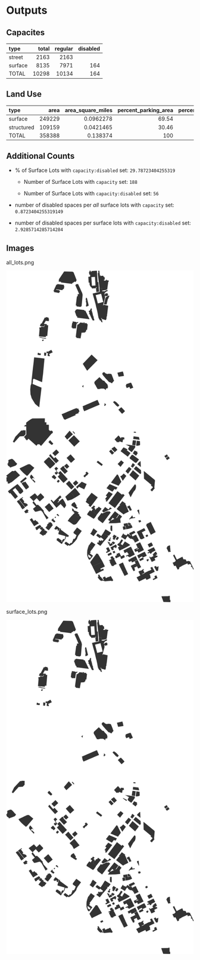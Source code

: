 # Outputs

## Capacites

|  type    |   total |   regular |   disabled |
| :--------|--------:|----------:|-----------:|
|  street  |    2163 |      2163 |            |
|  surface |    8135 |      7971 |        164 |
|  TOTAL   |   10298 |     10134 |        164 |

## Land Use

|  type       |   area |   area_square_miles |   percent_parking_area |   percent_downtown_area |
| :-----------|-------:|--------------------:|-----------------------:|------------------------:|
|  surface    | 249229 |           0.0962278 |                  69.54 |                   12.35 |
|  structured | 109159 |           0.0421465 |                  30.46 |                    5.41 |
|  TOTAL      | 358388 |           0.138374  |                 100    |                   17.76 |

## Additional Counts

- % of Surface Lots with `capacity:disabled` set: `29.78723404255319`

	- Number of Surface Lots with `capacity` set: `188`

	- Number of Surface Lots with `capacity:disabled` set: `56`

- number of disabled spaces per *all* surface lots with `capacity` set: `0.8723404255319149`

- number of disabled spaces per surface lots with `capacity:disabled` set: `2.9285714285714284`

## Images

all_lots.png

![Image does not exist](./notebooks/images/all_lots.png "All Lots")

surface_lots.png

![Image does not exist](./notebooks/images/surface_lots.png "Surface Lots")

